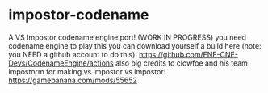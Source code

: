 # impostor-codename
A VS Impostor codename engine port! (WORK IN PROGRESS)
you need codename engine to play this
you can download yourself a build here (note: you NEED a github account to do this):
https://github.com/FNF-CNE-Devs/CodenameEngine/actions
also big credits to clowfoe and his team impostorm for making vs impostor
vs impostor: https://gamebanana.com/mods/55652
